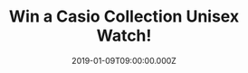 ---
campaign-uuid: "c-9ee93edb-8c76-4618-bd10-e2120b3322fb"
type: "Competition"
category: "Gifts"
date: "2019-01-09T09:00:00.000Z"
end-date: "2019-02-09T04:59:00.000Z"
disable-form: false
is_promoted: false
has_entry_page: true
title: "Win a Casio Collection Unisex Watch!"
competition-description: "<p>With over one million watches purchased every year, we\
  \ have managed to get on our hands an amazing Casio watch for you to stand out anywhere\
  \ you go: The Casio A158WEA-9CF Unisex collection watch!</p>\n<p>Sure you won't\
  \ want to miss it... click below for a chance to win!</p>\n"
hero-header: "Win a Casio Collection Unisex Watch!"
terms-confirmation: "https://aaa.nme.com/etc/casio-usa-collection-giveaway"
banner-img: "https://assets.expresslyapp.com/asset-19c2a2ba-5866-4e5c-a978-9455e197af6b.jpg"
logo-left-href: "aaa.nme.com"
logo-left-image: "https://assets.expresslyapp.com/asset-51471286-5510-4d1a-b208-21b8ce34d4f0.jpg"
logo-left-title: "NME AAA"
bg-image-hero: "https://assets.expresslyapp.com/asset-c2cb91a2-3647-400d-b8f8-ff20ce39647e.jpg"
bg-image-first: "https://assets.expresslyapp.com/asset-c130d45b-bc00-4160-a985-1187e2f2eac0.jpg"
section1-content: "<p>With warm shades of gold, cool stainless steel and black plastic,\
  \ these timeless design icons can be combined perfectly with today's style. It's\
  \ good to know that some things never change and Casio continually pushes the boundaries\
  \ of innovative timepiece design and functionality.</p>\n<p>Enter the form below\
  \ for a chance to win one of the best watches in the world: The Casio A158WEA-9CF\
  \ Unisex collection watch!</p>\n"
entry-title: "Win a Casio Collection Unisex Watch!"
entry-content: "<p>Enter the draw to win a Casio Collection Unisex Watch by completing\
  \ the form below before 23:59 on 9th of February 2019.</p>\n"
has-winner: false
prize-description: "The Casio A158WEA-9CF Unisex collection watch."
special-conditions: "Multiple entries are allowed up to one every day."
country-restrictions:
- "US"
---